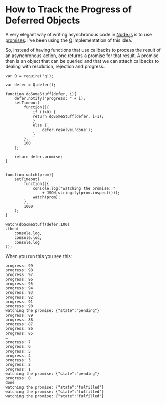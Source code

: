 How to Track the Progress of Deferred Objects
=============================================

A very elegant way of writing asynchronous code in
[Node.js](http://www.nodejs.org) is to use
[promises](http://promises-aplus.github.io/promises-spec/). I've been
using the [Q](https://github.com/kriskowal/q) implementation of this
idea.

So, instead of having functions that use callbacks to process the
result of an asynchronous action, one returns a promise for that
result. A promise then is an object that can be queried and that we
can attach callbacks to dealing with resolution, rejection and
progress.

~~~~~~~~~~~~~{.numberLines startfrom=100}
var Q = require('q');

var defer = Q.defer();

function doSomeStuff(defer, i){
    defer.notify("progress: " + i);
    setTimeout(
        function(){
            if (i>0) {
            return doSomeStuff(defer, i-1);
            }
            else {
                defer.resolve('done');            
            }
        },
        100
    );

    return defer.promise;
}


function watch(prom){
    setTimeout(
        function(){
            console.log("watching the promise: " 
                + JSON.stringify(prom.inspect()));
            watch(prom);
        },
        1000
    );
}

watch(doSomeStuff(defer,100)
.then(
    console.log,
    console.log,
    console.log
));
~~~~~~~~~~~~~


When you run this you see this:

~~~~~~~~~~~~
progress: 99
progress: 98
progress: 97
progress: 96
progress: 95
progress: 94
progress: 93
progress: 92
progress: 91
progress: 90
watching the promise: {"state":"pending"}
progress: 89
progress: 88
progress: 87
progress: 86
progress: 85
…
progress: 7
progress: 6
progress: 5
progress: 4
progress: 3
progress: 2
progress: 1
watching the promise: {"state":"pending"}
progress: 0
done
watching the promise: {"state":"fulfilled"}
watching the promise: {"state":"fulfilled"}
watching the promise: {"state":"fulfilled"}
~~~~~~~~~~~~
